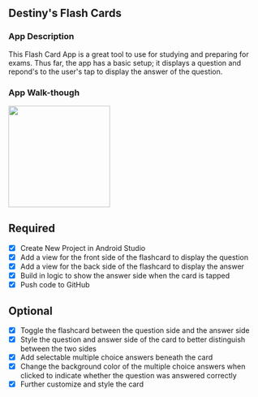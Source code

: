 ## Destiny's Flash Cards

### App Description
This Flash Card App is a great tool to use for studying and preparing for exams. Thus far, the app has a basic setup; it displays a question and repond's to the user's tap to display the answer of the question.

### App Walk-though
<img src="http://g.recordit.co/x0yM3ZuwBo.gif" width=200><br>

## Required
- [x] Create New Project in Android Studio
- [x] Add a view for the front side of the flashcard to display the question
- [x] Add a view for the back side of the flashcard to display the answer
- [x] Build in logic to show the answer side when the card is tapped
- [x] Push code to GitHub
## Optional
- [x] Toggle the flashcard between the question side and the answer side
- [x] Style the question and answer side of the card to better distinguish between the two sides
- [x] Add selectable multiple choice answers beneath the card
- [x] Change the background color of the multiple choice answers when clicked to indicate whether the question was answered correctly
- [x] Further customize and style the card
